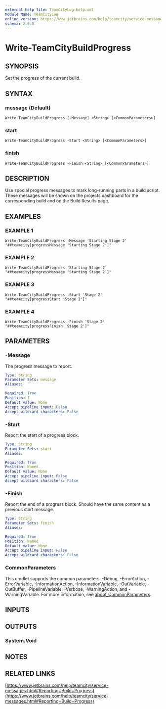 ```yaml
---
external help file: TeamCityLog-help.xml
Module Name: TeamCityLog
online version: https://www.jetbrains.com/help/teamcity/service-messages.html#Reporting+Build+Progress
schema: 2.0.0
---
```


# Write-TeamCityBuildProgress

## SYNOPSIS
Set the progress of the current build.

## SYNTAX

### message (Default)
```
Write-TeamCityBuildProgress [-Message] <String> [<CommonParameters>]
```

### start
```
Write-TeamCityBuildProgress -Start <String> [<CommonParameters>]
```

### finish
```
Write-TeamCityBuildProgress -Finish <String> [<CommonParameters>]
```

## DESCRIPTION
Use special progress messages to mark long-running parts in a build
script.
These messages will be shown on the projects dashboard for
the corresponding build and on the Build Results page.

## EXAMPLES

### EXAMPLE 1
```
Write-TeamCityBuildProgress -Message 'Starting Stage 2'
"##teamcity[progressMessage 'Starting Stage 2']"
```

### EXAMPLE 2
```
Write-TeamCityBuildProgress 'Starting Stage 2'
"##teamcity[progressMessage 'Starting Stage 2']"
```

### EXAMPLE 3
```
Write-TeamCityBuildProgress -Start 'Stage 2'
"##teamcity[progressStart 'Stage 2']"
```

### EXAMPLE 4
```
Write-TeamCityBuildProgress -Finish 'Stage 2'
"##teamcity[progressFinish 'Stage 2']"
```

## PARAMETERS

### -Message
The progress message to report.

```yaml
Type: String
Parameter Sets: message
Aliases:

Required: True
Position: 1
Default value: None
Accept pipeline input: False
Accept wildcard characters: False
```

### -Start
Report the start of a progress block.

```yaml
Type: String
Parameter Sets: start
Aliases:

Required: True
Position: Named
Default value: None
Accept pipeline input: False
Accept wildcard characters: False
```

### -Finish
Report the end of a progress block.
Should have the same content as a 
previous start message.

```yaml
Type: String
Parameter Sets: finish
Aliases:

Required: True
Position: Named
Default value: None
Accept pipeline input: False
Accept wildcard characters: False
```

### CommonParameters
This cmdlet supports the common parameters: -Debug, -ErrorAction, -ErrorVariable, -InformationAction, -InformationVariable, -OutVariable, -OutBuffer, -PipelineVariable, -Verbose, -WarningAction, and -WarningVariable. For more information, see [about_CommonParameters](http://go.microsoft.com/fwlink/?LinkID=113216).

## INPUTS

## OUTPUTS

### System.Void
## NOTES

## RELATED LINKS

[https://www.jetbrains.com/help/teamcity/service-messages.html#Reporting+Build+Progress](https://www.jetbrains.com/help/teamcity/service-messages.html#Reporting+Build+Progress)

